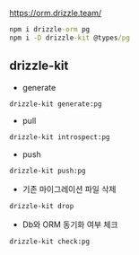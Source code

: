 https://orm.drizzle.team/

```cmd
npm i drizzle-orm pg
npm i -D drizzle-kit @types/pg
```

## drizzle-kit
- generate
```cmd
drizzle-kit generate:pg
```
- pull
```cmd
drizzle-kit introspect:pg
```
- push
```cmd
drizzle-kit push:pg
```
- 기존 마이그레이션 파일 삭제
```cmd
drizzle-kit drop
```
- Db와 ORM 동기화 여부 체크
```cmd
drizzle-kit check:pg
```
